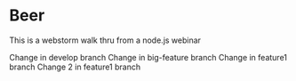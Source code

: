 Beer
====

This is a webstorm walk thru from a node.js webinar

Change in develop branch
Change in big-feature branch
Change in feature1 branch
Change 2 in feature1 branch
